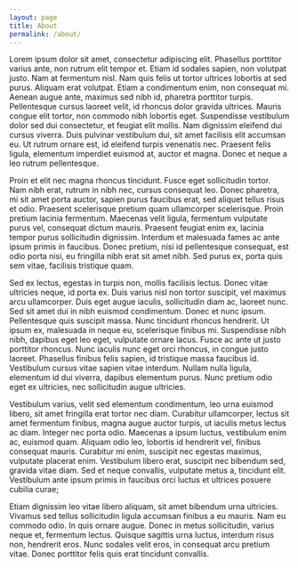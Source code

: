 ```yaml
---
layout: page
title: About
permalink: /about/
---
```


Lorem ipsum dolor sit amet, consectetur adipiscing elit. Phasellus porttitor varius ante, non rutrum elit tempor et. Etiam id sodales sapien, non volutpat justo. Nam at fermentum nisl. Nam quis felis ut tortor ultrices lobortis at sed purus. Aliquam erat volutpat. Etiam a condimentum enim, non consequat mi. Aenean augue ante, maximus sed nibh id, pharetra porttitor turpis. Pellentesque cursus laoreet velit, id rhoncus dolor gravida ultrices. Mauris congue elit tortor, non commodo nibh lobortis eget. Suspendisse vestibulum dolor sed dui consectetur, et feugiat elit mollis. Nam dignissim eleifend dui cursus viverra. Duis pulvinar vestibulum dui, sit amet facilisis elit accumsan eu. Ut rutrum ornare est, id eleifend turpis venenatis nec. Praesent felis ligula, elementum imperdiet euismod at, auctor et magna. Donec et neque a leo rutrum pellentesque.

Proin et elit nec magna rhoncus tincidunt. Fusce eget sollicitudin tortor. Nam nibh erat, rutrum in nibh nec, cursus consequat leo. Donec pharetra, mi sit amet porta auctor, sapien purus faucibus erat, sed aliquet tellus risus et odio. Praesent scelerisque pretium quam ullamcorper scelerisque. Proin pretium lacinia fermentum. Maecenas velit ligula, fermentum vulputate purus vel, consequat dictum mauris. Praesent feugiat enim ex, lacinia tempor purus sollicitudin dignissim. Interdum et malesuada fames ac ante ipsum primis in faucibus. Donec pretium, nisi id pellentesque consequat, est odio porta nisi, eu fringilla nibh erat sit amet nibh. Sed purus ex, porta quis sem vitae, facilisis tristique quam.

Sed ex lectus, egestas in turpis non, mollis facilisis lectus. Donec vitae ultricies neque, id porta ex. Duis varius nisl non tortor suscipit, vel maximus arcu ullamcorper. Duis eget augue iaculis, sollicitudin diam ac, laoreet nunc. Sed sit amet dui in nibh euismod condimentum. Donec et nunc ipsum. Pellentesque quis suscipit massa. Nunc tincidunt rhoncus hendrerit. Ut ipsum ex, malesuada in neque eu, scelerisque finibus mi. Suspendisse nibh nibh, dapibus eget leo eget, vulputate ornare lacus. Fusce ac ante ut justo porttitor rhoncus. Nunc iaculis nunc eget orci rhoncus, in congue justo laoreet. Phasellus finibus felis sapien, id tristique massa faucibus id. Vestibulum cursus vitae sapien vitae interdum. Nullam nulla ligula, elementum id dui viverra, dapibus elementum purus. Nunc pretium odio eget ex ultricies, nec sollicitudin augue ultricies.

Vestibulum varius, velit sed elementum condimentum, leo urna euismod libero, sit amet fringilla erat tortor nec diam. Curabitur ullamcorper, lectus sit amet fermentum finibus, magna augue auctor turpis, ut iaculis metus lectus ac diam. Integer nec porta odio. Maecenas a ipsum luctus, vestibulum enim ac, euismod quam. Aliquam odio leo, lobortis id hendrerit vel, finibus consequat mauris. Curabitur mi enim, suscipit nec egestas maximus, vulputate placerat enim. Vestibulum libero erat, suscipit nec bibendum sed, gravida vitae diam. Sed et neque convallis, vulputate metus a, tincidunt elit. Vestibulum ante ipsum primis in faucibus orci luctus et ultrices posuere cubilia curae;

Etiam dignissim leo vitae libero aliquam, sit amet bibendum urna ultricies. Vivamus sed tellus sollicitudin ligula accumsan finibus a eu mauris. Nam eu commodo odio. In quis ornare augue. Donec in metus sollicitudin, varius neque et, fermentum lectus. Quisque sagittis urna luctus, interdum risus non, hendrerit eros. Nunc sodales velit eros, in consequat arcu pretium vitae. Donec porttitor felis quis erat tincidunt convallis.
